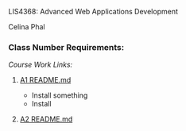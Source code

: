 LIS4368: Advanced Web Applications Development

Celina Phal

### Class Number Requirements:

*Course Work Links:*

1. [A1 README.md](a1/README.md "My A1 README.md file")
    - Install something
    - Install 

2. [A2 README.md](a2/README.md "My A2 README.md file")

